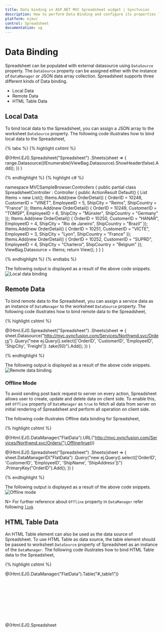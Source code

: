 ```yaml
---
title: Data binding in ASP.NET MVC Spreadsheet widget | Syncfusion
description: How to perform Data Binding and configure its properties like dataSource, query etc.
platform: ejmvc
control: Spreadsheet
documentation: ug
---
```

# Data Binding

Spreadsheet can be populated with external datasource using `DataSource` property. The `DataSource` property can be assigned either with the instance of `DataManager` or JSON data array collection. Spreadsheet supports three different kinds of Data binding.

* Local Data
* Remote Data
* HTML Table Data

## Local Data

To bind local data to the Spreadsheet, you can assign a JSON array to the worksheet `DataSource` property. The following code illustrates how to bind local data to the Spreadsheet,

{% tabs %}
{% highlight cshtml %}

@(Html.EJ().Spreadsheet<object>("Spreadsheet")
    .Sheets(sheet =>
    {
        range.Datasource((IEnumerable<object>)ViewBag.Datasource).ShowHeader(false).Add();
    })
)
    
{% endhighlight %}
{% highlight c# %}

namespace MVCSampleBrowser.Controllers
{
    public partial class SpreadsheetController : Controller
    {
        public ActionResult Default()
        {
            List<OrderDetail> lItems = new List<OrderDetail>();
            lItems.Add(new OrderDetail() { OrderID = 10248, CustomerID = "VINET", EmployeeID = 5, ShipCity = "Reims", ShipCountry = "France" });
            lItems.Add(new OrderDetail() { OrderID = 10249, CustomerID = "TOMSP", EmployeeID = 6, ShipCity = "Münster", ShipCountry = "Germany" });
            lItems.Add(new OrderDetail() { OrderID = 10250, CustomerID = "HANAR", EmployeeID = 4, ShipCity = "Rio de Janeiro", ShipCountry = "Brazil" });
            lItems.Add(new OrderDetail() { OrderID = 10251, CustomerID = "VICTE", EmployeeID = 3, ShipCity = "Lyon", ShipCountry = "France" });
            lItems.Add(new OrderDetail() { OrderID = 10252, CustomerID = "SUPRD", EmployeeID = 4, ShipCity = "Charleroi", ShipCountry = "Belgium" });
            ViewBag.Datasource = lItems;
            return View();
        }
    }
}

{% endhighlight %}
{% endtabs %}

The following output is displayed as a result of the above code snippets.
![Local data binding](Data-Binding_images/Data-Binding_img1.png)

## Remote Data

To bind remote data to the Spreadsheet, you can assign a service data as an instance of `DataManager` to the worksheet `DataSource` property. The following code illustrates how to bind remote data to the Spreadsheet,

{% highlight cshtml %}

@(Html.EJ().Spreadsheet<object>("Spreadsheet")
    .Sheets(sheet =>
    {
        sheet.Datasource("http://mvc.syncfusion.com/Services/Northwnd.svc/Orders")
        .Query("new ej.Query().select(['OrderID', 'CustomerID', 'EmployeeID', 'ShipCity', 'Freight'])
        .take(50)").Add();
    })
)
    
{% endhighlight %}

The following output is displayed as a result of the above code snippets.
![Remote data binding](Data-Binding_images/Data-Binding_img2.png)

### Offline Mode

To avoid sending post back request to server on every action, Spreadsheet allows user to create, update and delete data on client side. To enable this, set `Offline` property of `DataManager` as `true` to fetch all data from server on initial rendering of Spreadsheet and perform all operation on client side.

The following code illustrates Offline data binding for Spreadsheet,

{% highlight cshtml %}

@(Html.EJ().DataManager("FlatData").URL("http://mvc.syncfusion.com/Services/Northwnd.svc/Orders/").Offline(true)))

@(Html.EJ().Spreadsheet<object>("Spreadsheet")
    .Sheets(sheet =>
    {
        sheet.DataManagerID("FlatData")
        .Query("new ej.Query().select(['OrderID', 'CustomerID', 'EmployeeID', 'ShipName',  'ShipAddress'])")
        .PrimaryKey("OrderID").Add();
    })
)
    
{% endhighlight %}

The following output is displayed as a result of the above code snippets.
![Offline mode](Data-Binding_images/Data-Binding_img2.png)

N> For further reference about `Offline` property in `DataManager` refer following [`link`](https://help.syncfusion.com/aspnetmvc/datamanager/data-binding#offline-mode "link")

## HTML Table Data

An HTML Table element can also be used as the data source of Spreadsheet. To use HTML Table as data source, the table element should be passed to worksheet `DataSource` property of Spreadsheet as an instance of the `DataManager`. The following code illustrates how to bind HTML Table data to the Spreadsheet,

{% highlight cshtml %}

@(Html.EJ().DataManager("FlatData").Table("#_table1"))

@(Html.EJ().Spreadsheet<object>("Spreadsheet")
    .Sheets(sheet =>
    {
        sheet.DataManagerID("FlatData").Add();
    })
)

<script id="_table1" type="text/template">    
    <table id="Table1">
        <thead>
            <tr>
                <th>Laptop</th>
                <th>Model</th>
                <th>Price</th>
                <th>OS</th>
                <th>RAM</th>
                <th>ScreenSize</th>
            </tr>
        </thead>
        <tbody>
            <tr>
                <td>Dell Vostro</td>
                <td>2520</td>
                <td>39990</td>
                <td>Windows 8</td>
                <td>4GB</td>
                <td>15.6</td>
            </tr>
            <tr>
                <td>HP Pavilion Sleekbook</td>
                <td>14-B104AU</td>
                <td>22800</td>
                <td>Windows 8</td>
                <td>2GB</td>
                <td>14</td>
            </tr>
            <tr>
                <td>Sony Vaio</td>
                <td>E14A15</td>
                <td>42500</td>
                <td>Windows 7 Home Premium</td>
                <td>4GB DDR3 RAM</td>
                <td>14</td>
            </tr>
            <tr>
                <td>Lenovo</td>
                <td>Yoga 13</td>
                <td>57000</td>
                <td>Windows 8 RT</td>
                <td>2GB DDR3 RAM</td>
                <td>11.6</td>
            </tr>
            <tr>
                <td>Toshiba</td>
                <td>L850-Y3110</td>
                <td>57700</td>
                <td>Windows 8 SL</td>
                <td>8GB DDR3 RAM</td>
                <td>15.6</td>
            </tr>
        </tbody>
    </table>
</script>
{% endhighlight %}

The following output is displayed as a result of the above code snippets.
![Html table data source](Data-Binding_images/Data-Binding_img3.png)

## Ways to bind data in Spreadsheet

You can bind data to Spreadsheet in following ways,

* Cell binding
* Range binding
* Sheet binding

### Cell Binding

Spreadsheet can bind data for individual cells in a sheet. The data may contain value, style, format, comment and hyperlink. The individual cell properties are listed below,

<table>
    <tr>
        <th>
            Properties
        </th>
        <th>
            Description
        </th>
    </tr>
    <tr>
        <td>
            Index
        </td>
        <td>
            To specify particular cell
        </td>
    </tr>
    <tr>
        <td>
            Value
        </td>
        <td>
            To specify value. It may be string, integer, formula etc.
        </td>
    </tr>
    <tr>
        <td>
            Style
        </td>
        <td>
            To specify style in the cell
        </td>
    </tr>
    <tr>
        <td>
            Format
        </td>
        <td>
            To specify number format in the cell
        </td>
    </tr>
    <tr>
        <td>
            Comment
        </td>
        <td>
            To specify comment in the cell
        </td>
    </tr>
    <tr>        
        <td>
            Hyperlink
        </td>
        <td>
            To specify hyperlink in the cell
        </td>
    </tr>
</table>

The individual row properties are listed below,

<table>
    <tr>
        <th>
            Properties
        </th>
        <th>
            Description
        </th>
    </tr>
    <tr>
        <td>
            Index
        </td>
        <td>
            To specify particular row
        </td>
    </tr>
    <tr>
        <td>
            Height
        </td>
        <td>
            To specify height in the row
        </td>
    </tr>
</table>

You can specify particular row with `Index` property and its height with `Height` property in the `Rows` property collection. The following code illustrates cell binding in Spreadsheet,

{% highlight cshtml %}

@(Html.EJ().Spreadsheet<object>("Spreadsheet")
    .ScrollSettings(scroll =>
    {
        scroll.Height(510);
    })
    .Sheets(sheet =>
    {
        sheet.Rows(rows =>
        {
            rows.Height(30).Cells(cells =>
            {
                cells.Value("Item Name").Style(style =>
                {
                    style.FontWeight("bold").Color("#FFFFFF").BackgroundColor("#428bca");
                }).Add();
                cells.Value("Quantity").Style(style =>
                {
                    style.FontWeight("bold").Color("#FFFFFF").BackgroundColor("#428bca");
                }).Add();
                cells.Value("Price").Style(style =>
                {
                    style.FontWeight("bold").Color("#FFFFFF").BackgroundColor("#428bca");
                }).Add();
                cells.Value("Amount").Style(style =>
                {
                    style.FontWeight("bold").Color("#FFFFFF").BackgroundColor("#428bca");
                }).Add();
                cells.Value("Stock Details").Style(style =>
                {
                    style.FontWeight("bold").Color("#FFFFFF").BackgroundColor("#428bca");
                }).Add();
                cells.Value("Website").Style(style =>
                {
                    style.FontWeight("bold").Color("#FFFFFF").BackgroundColor("#428bca");
                }).Add();
            }).Add();
            rows.Cells(cells =>
            {
                cells.Value("Casual Shoes").Comment(comment =>
                {
                    comment.Value("Casual Footwears with wide variety of colors.");
                }).Add();
                cells.Value("10").Add();
                cells.Value("20").Format(format =>
                {
                    format.Type("currency");
                }).Add();
                cells.Value("=B2*C2").Add();
                cells.Value("OUT OF STOCK").Add();
                cells.Value("Amazon").Hyperlink(hyperlink =>
                {
                    hyperlink.WebAddr("www.amazon.com");
                }).Add();
            }).Add();
            rows.Cells(cells =>
            {
                cells.Value("Sports Shoes").Style(style =>
                {
                    style.BackgroundColor("#E5F3FF");
                }).Add();
                cells.Value("20").Style(style =>
                {
                    style.BackgroundColor("#E5F3FF");
                }).Add();
                cells.Value("30").Format(format =>
                {
                    format.Type("currency");
                }).Style(style =>
                {
                    style.BackgroundColor("#E5F3FF");
                }).Add();
                cells.Value("=B3*C3").Style(style =>
                {
                    style.BackgroundColor("#E5F3FF");
                }).Add();
                cells.Value("IN STOCK").Style(style =>
                {
                    style.BackgroundColor("#E5F3FF");
                }).Add();
                cells.Value("AliExpress").Hyperlink(hyperlink =>
                {
                    hyperlink.WebAddr("www.aliexpress.com");
                }).Style(style =>
                {
                    style.BackgroundColor("#E5F3FF");
                }).Add();
            }).Add();
            rows.Cells(cells =>
            {
                cells.Value("Formal Shoes").Comment(comment =>
                {
                    comment.Value("Formal Footwears with wide range of sizes.");
                }).Add();
                cells.Value("20").Add();
                cells.Value("15").Format(format =>
                {
                    format.Type("currency");
                }).Add();
                cells.Value("=B4*C4").Add();
                cells.Value("IN STOCK").Add();
                cells.Value("Amazon").Hyperlink(hyperlink =>
                {
                    hyperlink.WebAddr("www.amazon.com");
                }).Add();
            }).Add();
            rows.Height(30).Cells(cells =>
            {
                cells.Style(style =>
                {
                    style.BackgroundColor("#428bca");
                }).Add();
                cells.Style(style =>
                {
                    style.BackgroundColor("#428bca");
                }).Add();
                cells.Value("Total Amount").Index(2).Style(style =>
                {
                    style.FontWeight("bold").Color("#FFFFFF").BackgroundColor("#428bca");
                }).Add();
                cells.Value("=Sum(D2:D4)").Style(style =>
                {
                    style.FontWeight("bold").Color("#FFFFFF").BackgroundColor("#428bca");
                }).Add();
                cells.Style(style =>
                {
                    style.BackgroundColor("#428bca");
                }).Add();
                cells.Style(style =>
                {
                    style.BackgroundColor("#428bca");
                }).Add();
            }).Add();
        }).Add();
    })
)

{% endhighlight %}

The following output is displayed as a result of the above code snippets.
![Cell Binding](Data-Binding_images/Data-Binding_img4.png)

### Range Binding

Spreadsheet can bind data for one or more range in a sheet using `RangeSettings`. The individual range properties are listed below,

<table>
    <tr>
        <th>
            Properties
        </th>
        <th>
            Description
        </th>
    </tr>
    <tr>
        <td>
            DataSource
        </td>
        <td>
            To specify JSON or {{'`DataManager`' | markdownify}}
        </td>
    </tr>
    <tr>    
        <td>
            Query
        </td>
        <td>
            To specify query for {{'`DataManager`' | markdownify}}
        </td>
    </tr>
    <tr>
        <td>    
            StartCell
        </td>
        <td>
            To specify start cell of a range
        </td>
    </tr>
    <tr>
        <td>
            PrimaryKey
        </td>
        <td>
            To specify data source primary key
        </td>
    </tr>
    <tr>
        <td>
            ShowHeader
        </td>
        <td>
            To show data source header
        </td>
    </tr>
    <tr>
        <td>
            HeaderStyles
        </td>
        <td>
            To specify header styles
        </td>
    </tr>
</table>

The following code illustrates range binding in Spreadsheet

{% tabs %}
{% highlight cshtml %}

@(Html.EJ().Spreadsheet<object>("Spreadsheet")
    .Sheets(sheet =>
    {
        sheet.RangeSettings(range =>
        {
            range.Datasource((IEnumerable<object>)ViewBag.Datasource).StartCell("C2").ShowHeader(true).Add();
        }).Add();
    })
)
    
{% endhighlight %}
{% highlight c# %}

namespace MVCSampleBrowser.Controllers
{
    public partial class SpreadsheetController : Controller
    {
        public ActionResult Default()
        {
            List<MarkDetail> lItems = new List<MarkDetail>();
            lItems.Add(new MarkDetail() { Name = "VINET", Average = 90, Grade = "S" });
            lItems.Add(new MarkDetail() { Name = "TOMSP", Average = 83, Grade = "A" });
            lItems.Add(new MarkDetail() { Name = "HANAR", Average = 80, Grade = "A" });
            lItems.Add(new MarkDetail() { Name = "VICTE", Average = 93, Grade = "S" });
            lItems.Add(new MarkDetail() { Name = "SUPRD", Average = 60, Grade = "D" });
            lItems.Add(new MarkDetail() { Name = "CHOPS", Average = 71, Grade = "C" });
            lItems.Add(new MarkDetail() { Name = "WELLI", Average = 88, Grade = "A" });
            lItems.Add(new MarkDetail() { Name = "HILLA", Average = 95, Grade = "S" });
            lItems.Add(new MarkDetail() { Name = "ERNSH", Average = 69, Grade = "D" });
            lItems.Add(new MarkDetail() { Name = "CENTC", Average = 77, Grade = "C" });
            lItems.Add(new MarkDetail() { Name = "OTTIK", Average = 95, Grade = "S" });
            lItems.Add(new MarkDetail() { Name = "RATTC", Average = 85, Grade = "A" });
            lItems.Add(new MarkDetail() { Name = "FOLKO", Average = 90, Grade = "A" });
            lItems.Add(new MarkDetail() { Name = "BLONP", Average = 97, Grade = "S" });
            ViewBag.Datasource = lItems;
            return View();
        }
    }
}

{% endhighlight %}
{% endtabs %}
The following output is displayed as a result of the above code snippets.

![Range binding](Data-Binding_images/Data-Binding_img5.png)

### Sheet Binding

Spreadsheet can bind data for a sheet. The individual sheet properties are listed below,

<table>
    <tr>
        <th>
            Properties
        </th>
        <th>
            Description
        </th>
    </tr>
    <tr>
        <td>
            DataSource
        </td>
        <td>
            To specify JSON or {{'`DataManager`' | markdownify}}
        </td>
    </tr>
    <tr>
        <td>
            Query
        </td>
        <td>
            To specify query for {{'`DataManager`' | markdownify}}
        </td>
    </tr>
    <tr>
        <td>
            StartCell
        </td>
        <td>
            To specify start cell of a range
        </td>
    </tr>
    <tr>
        <td>
            PrimaryKey
        </td>
        <td>
            To specify data source primary key
        </td>
    </tr>
    <tr>
        <td>
            ShowHeader
        </td>
        <td>
            To show data source header
        </td>
    </tr>
    <tr>
        <td>
            HeaderStyles
        </td>
        <td>
            To specify header styles
        </td>
    </tr>
    <tr>
        <td>
            FieldAsColumnHeader
        </td>
        <td>
            To show data source fields in column header
        </td>
    </tr>
</table>

The following code illustrates sheet binding in Spreadsheet

{% highlight cshtml %}

@(Html.EJ().Spreadsheet<object>("Spreadsheet")
    .Sheets(sheet =>
    {
        sheet.Datasource("http://mvc.syncfusion.com/Services/Northwnd.svc/Orders")
        .Query("new ej.Query().select(['OrderID', 'CustomerID', 'EmployeeID', 'ShipCity', 'Freight'])
        .take(50)").FieldAsColumnHeader(true).PrimaryKey("OrderID").Add();
    })
)
    
{% endhighlight %}

The following output is displayed as a result of the above code snippets. 
![Sheet Binding](Data-Binding_images/Data-Binding_img6.png)

